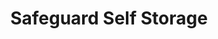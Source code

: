 ---
title: "Safeguard Self Storage"
url: /des-plaines/safeguard-self-storage/
shop: storage rental
---